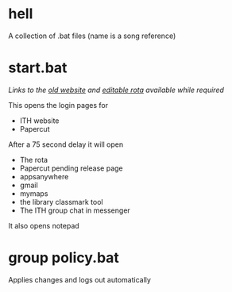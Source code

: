 # hell
A collection of .bat files (name is a song reference)

# start.bat
*Links to the [old website](http://is-web-01.uni.ds.port.ac.uk/) and [editable rota](http://is-web-02.uni.ds.port.ac.uk/app/rotaold) available while required*

This opens the login pages for
+ ITH website
+ Papercut

After a 75 second delay it will open
+ The rota
+ Papercut pending release page
+ appsanywhere
+ gmail
+ mymaps
+ the library classmark tool
+ The ITH group chat in messenger

It also opens notepad

# group policy.bat
Applies changes and logs out automatically
